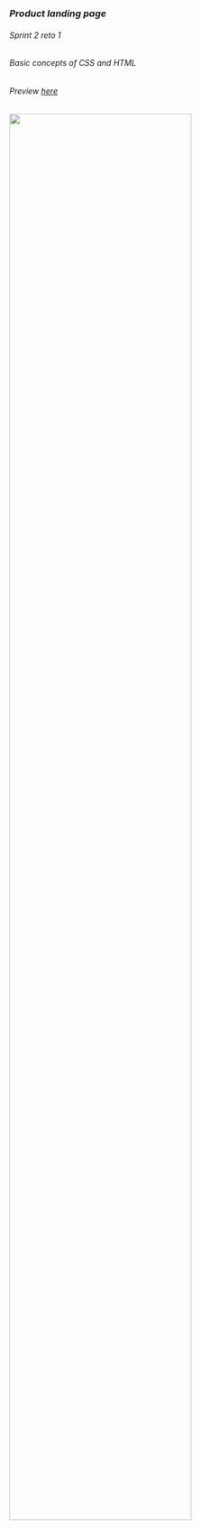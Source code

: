 ### *Product landing page*
###### Sprint 2 reto 1  
###### Basic concepts of CSS and HTML 
###### Preview [here](https://alexandercelis.github.io/sprint2_reto1/)
<img src="https://i.imgur.com/QJhOiIv.png" width="80%"/>
